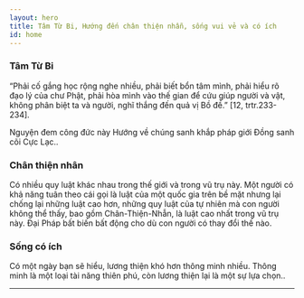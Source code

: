 ```yaml
---
layout: hero
title: Tâm Từ Bi, Hướng đến chân thiện nhẫn, sống vui vẻ và có ích
id: home
---
```


<section class="light home-section">
  <div class="marketing-row">
    <div class="marketing-col">
      <h3>Tâm Từ Bi</h3>
      <p>“Phải cố gắng học rộng nghe nhiều, phải biết bổn tâm mình, phải hiểu rõ đạo lý của chư Phật, phải hòa mình vào thế gian để cứu giúp người và vật, không phân biệt ta và người, nghĩ thắng đến quả vị Bồ đề.”  [12, trtr.233-234].</p>
      <p>Nguyện đem công đức này
Hướng về chúng sanh khắp pháp giới
Đồng sanh cõi Cực Lạc..</p>
    </div>
    <div class="marketing-col">
      <h3>Chân thiện nhân</h3>
      <p>Có nhiều quy luật khác nhau trong thế giới và trong vũ trụ này. Một người có khả năng tuân theo cái gọi là luật của một quốc gia trên bề mặt nhưng lại chống lại những luật cao hơn, những quy luật của tự nhiên mà con người không thể thấy, bao gồm Chân-Thiện-Nhẫn, là luật cao nhất trong vũ trụ này. Đại Pháp bất biến bất động cho dù con người có thay đổi thế nào.</p>
    </div>
    <div class="marketing-col">
      <h3>Sống có ích</h3>
      <p>Có một ngày bạn sẽ hiểu, lương thiện khó hơn thông minh nhiều. Thông minh là một loại tài năng thiên phú, còn lương thiện lại là một sự lựa chọn..</p>
    </div>
  </div>
</section>
<hr class="home-divider" />
<section style="display:none" class="home-section">
  <div style="display:none" id="examples">
    <div style="display:none" class="example">
      <h3>A Simple Component</h3>
      <p>
        React components implement a `render()` method that takes input data and
        returns what to display. This example uses an XML-like syntax called
        JSX. Input data that is passed into the component can be accessed by
        `render()` via `this.props`.
      </p>
      <p>
        <strong>JSX is optional and not required to use React.</strong>
        Try the
        <a href="http://babeljs.io/repl#?babili=false&browsers=&build=&builtIns=false&code_lz=MYGwhgzhAEASCmIQHsCy8pgOb2vAHgC7wB2AJjAErxjCEB0AwsgLYAOyJph0A3gFABIAE6ky8YQAoAlHyEj4hAK7CS0ADxkAlgDcAfAiTI-hABZaI9NsORtLJMC3gBfdQHpt-gNxDn_P_zUtIQAIgDyqPSi5BKS6oYo6Jg40A5OALwARCHwOlokmdBuegA00CzISiSEAHLI4tJeQA&debug=false&circleciRepo=&evaluate=false&lineWrap=false&presets=react&prettier=true&targets=&version=6.26.0">Babel REPL</a>
        to see the raw JavaScript code produced by the JSX compilation step.
      </p>
      <div style="display:none" id="helloExample"></div>
    </div>
    <div class="example">
      <h3>A Stateful Component</h3>
      <p>
        In addition to taking input data (accessed via `this.props`), a
        component can maintain internal state data (accessed via `this.state`).
        When a component's state data changes, the rendered markup will be
        updated by re-invoking `render()`.
      </p>
      <div style="display:none" id="timerExample" ></div>
    </div>
    <div class="example">
      <h3>An Application</h3>
      <p>
        Using `props` and `state`, we can put together a small Todo application.
        This example uses `state` to track the current list of items as well as
        the text that the user has entered. Although event handlers appear to be
        rendered inline, they will be collected and implemented using event
        delegation.
      </p>
      <div style="display:none" id="todoExample"></div>
    </div>
    <div class="example">
      <h3>A Component Using External Plugins</h3>
      <p>
        React is flexible and provides hooks that allow you to interface with
        other libraries and frameworks. This example uses <strong>remarkable</strong>, an
        external Markdown library, to convert the textarea's value in real time.
      </p>
      <div style="display:none" id="markdownExample"></div>
    </div>
  </div>
</section>
